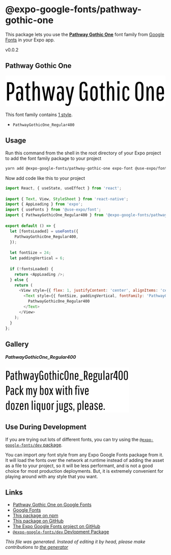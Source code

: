 # @expo-google-fonts/pathway-gothic-one

This package lets you use the [**Pathway Gothic One**](https://fonts.google.com/specimen/Pathway+Gothic+One) font family from [Google Fonts](https://fonts.google.com/) in your Expo app.

v0.0.2

## Pathway Gothic One

![Pathway Gothic One](./font-family.png)

This font family contains [1 style](#gallery).

- `PathwayGothicOne_Regular400`

## Usage

Run this command from the shell in the root directory of your Expo project to add the font family package to your project
```sh
yarn add @expo-google-fonts/pathway-gothic-one expo-font @use-expo/font
```

Now add code like this to your project
```js
import React, { useState, useEffect } from 'react';

import { Text, View, StyleSheet } from 'react-native';
import { AppLoading } from 'expo';
import { useFonts } from '@use-expo/font';
import { PathwayGothicOne_Regular400 } from '@expo-google-fonts/pathway-gothic-one';

export default () => {
  let [fontsLoaded] = useFonts({
    PathwayGothicOne_Regular400,
  });

  let fontSize = 24;
  let paddingVertical = 6;

  if (!fontsLoaded) {
    return <AppLoading />;
  } else {
    return (
      <View style={{ flex: 1, justifyContent: 'center', alignItems: 'center' }}>
        <Text style={{ fontSize, paddingVertical, fontFamily: 'PathwayGothicOne_Regular400' }}>
          PathwayGothicOne_Regular400
        </Text>
      </View>
    );
  }
};

```

## Gallery

##### PathwayGothicOne_Regular400
![PathwayGothicOne_Regular400](./39c8099ef615de3477faab7247ffd06193e4c4244406f6a3d888c1e1763a01cd.ttf.png)


## Use During Development

If you are trying out lots of different fonts, you can try using the [`@expo-google-fonts/dev` package](https://www.npmjs.com/package/@expo-google-fonts/dev).

You can import *any* font style from any Expo Google Fonts package from it. It will load the fonts
over the network at runtime instead of adding the asset as a file to your project, so it will be 
less performant, and is not a good choice for most production deployments. But, it is extremely convenient
for playing around with any style that you want.

## Links

- [Pathway Gothic One on Google Fonts](https://fonts.google.com/specimen/Pathway+Gothic+One)
- [Google Fonts](https://fonts.google.com/)
- [This package on npm](https://www.npmjs.com/package/@expo-google-fonts/pathway-gothic-one)
- [This package on GitHub](https://github.com/expo/google-fonts/tree/master/font-packages/pathway-gothic-one)
- [The Expo Google Fonts project on GitHub](https://github.com/expo/google-fonts)
- [`@expo-google-fonts/dev` Devlopment Package](https://github.com/expo/google-fonts/tree/master/font-packages/dev)


*This file was generated. Instead of editing it by head, please make contributions to [the generator](https://github.com/expo/google-fonts/tree/master/packages/generator)*
